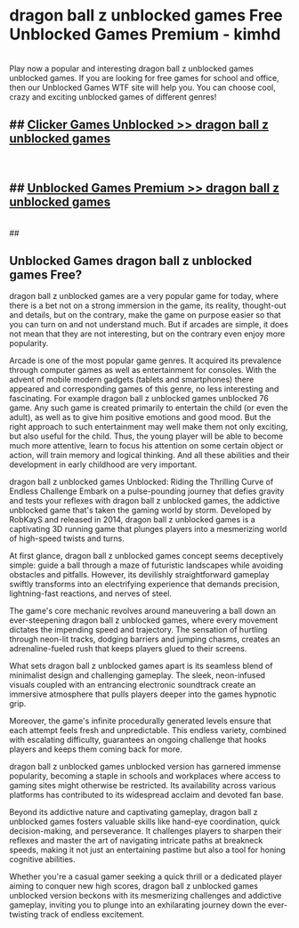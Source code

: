 # dragon ball z unblocked games  Free Unblocked Games Premium - kimhd <br>
<br>
Play now a popular and interesting dragon ball z unblocked games unblocked games. If you are looking for free games for school and office, then our Unblocked Games WTF site will help you. You can choose cool, crazy and exciting unblocked games of different genres!


## ##  [Clicker Games Unblocked >> dragon ball z unblocked games](http://freeplayer.one?title=dragon_ball_z_unblocked_games&ref=UGames)
  <br>

##  ## [Unblocked Games Premium >> dragon ball z unblocked games](http://freeplayer.one?title=dragon_ball_z_unblocked_games&ref=UGames)
  <br>
  ##



## Unblocked Games dragon ball z unblocked games Free?

dragon ball z unblocked games are a very popular game for today, where there is a bet not on a strong immersion in the game, its reality, thought-out and details, but on the contrary, make the game on purpose easier so that you can turn on and not understand much. But if arcades are simple, it does not mean that they are not interesting, but on the contrary even enjoy more popularity.

Arcade is one of the most popular game genres. It acquired its prevalence through computer games as well as entertainment for consoles. With the advent of mobile modern gadgets (tablets and smartphones) there appeared and corresponding games of this genre, no less interesting and fascinating. For example dragon ball z unblocked games unblocked 76 game. Any such game is created primarily to entertain the child (or even the adult), as well as to give him positive emotions and good mood. But the right approach to such entertainment may well make them not only exciting, but also useful for the child. Thus, the young player will be able to become much more attentive, learn to focus his attention on some certain object or action, will train memory and logical thinking. And all these abilities and their development in early childhood are very important.

dragon ball z unblocked games Unblocked: Riding the Thrilling Curve of Endless Challenge
Embark on a pulse-pounding journey that defies gravity and tests your reflexes with dragon ball z unblocked games, the addictive unblocked game that's taken the gaming world by storm. Developed by RobKayS and released in 2014, dragon ball z unblocked games is a captivating 3D running game that plunges players into a mesmerizing world of high-speed twists and turns.

At first glance, dragon ball z unblocked games concept seems deceptively simple: guide a ball through a maze of futuristic landscapes while avoiding obstacles and pitfalls. However, its devilishly straightforward gameplay swiftly transforms into an electrifying experience that demands precision, lightning-fast reactions, and nerves of steel.

The game's core mechanic revolves around maneuvering a ball down an ever-steepening dragon ball z unblocked games, where every movement dictates the impending speed and trajectory. The sensation of hurtling through neon-lit tracks, dodging barriers and jumping chasms, creates an adrenaline-fueled rush that keeps players glued to their screens.

What sets dragon ball z unblocked games apart is its seamless blend of minimalist design and challenging gameplay. The sleek, neon-infused visuals coupled with an entrancing electronic soundtrack create an immersive atmosphere that pulls players deeper into the games hypnotic grip.

Moreover, the game's infinite procedurally generated levels ensure that each attempt feels fresh and unpredictable. This endless variety, combined with escalating difficulty, guarantees an ongoing challenge that hooks players and keeps them coming back for more.

dragon ball z unblocked games unblocked version has garnered immense popularity, becoming a staple in schools and workplaces where access to gaming sites might otherwise be restricted. Its availability across various platforms has contributed to its widespread acclaim and devoted fan base.

Beyond its addictive nature and captivating gameplay, dragon ball z unblocked games fosters valuable skills like hand-eye coordination, quick decision-making, and perseverance. It challenges players to sharpen their reflexes and master the art of navigating intricate paths at breakneck speeds, making it not just an entertaining pastime but also a tool for honing cognitive abilities.

Whether you're a casual gamer seeking a quick thrill or a dedicated player aiming to conquer new high scores, dragon ball z unblocked games unblocked version beckons with its mesmerizing challenges and addictive gameplay, inviting you to plunge into an exhilarating journey down the ever-twisting track of endless excitement.